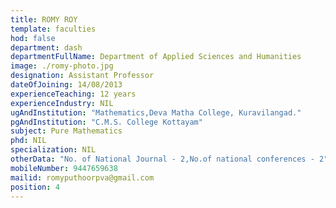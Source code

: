 ```yaml
---
title: ROMY ROY
template: faculties
hod: false
department: dash
departmentFullName: Department of Applied Sciences and Humanities
image: ./romy-photo.jpg
designation: Assistant Professor
dateOfJoining: 14/08/2013
experienceTeaching: 12 years
experienceIndustry: NIL
ugAndInstitution: "Mathematics,Deva Matha College, Kuravilangad."
pgAndInstitution: "C.M.S. College Kottayam"
subject: Pure Mathematics
phd: NIL
specialization: NIL
otherData: "No. of National Journal - 2,No.of national conferences - 2"
mobileNumber: 9447659638
mailid: romyputhoorpva@gmail.com
position: 4
---
```

